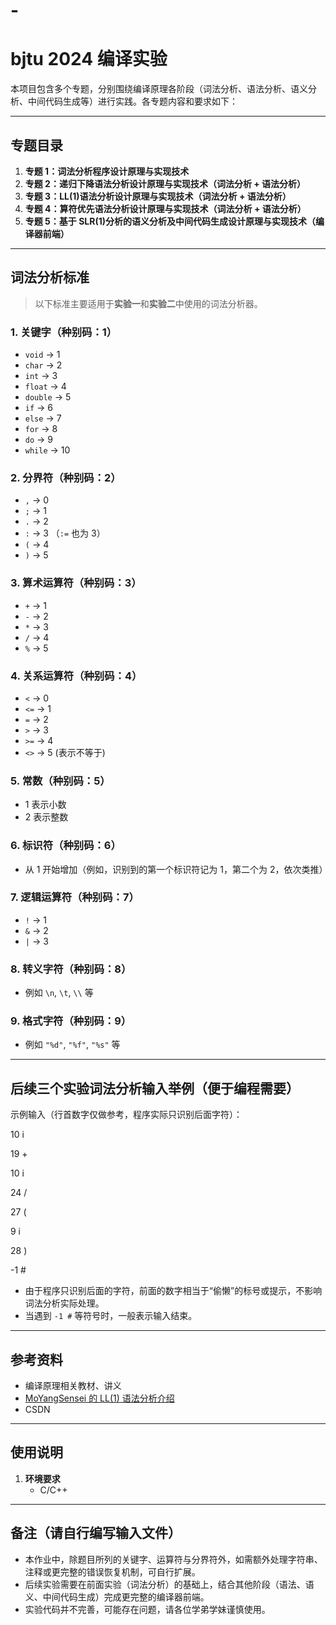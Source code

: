 # -
# bjtu  2024 编译实验

本项目包含多个专题，分别围绕编译原理各阶段（词法分析、语法分析、语义分析、中间代码生成等）进行实践。各专题内容和要求如下：

---

## 专题目录

1. **专题 1：词法分析程序设计原理与实现技术**  
2. **专题 2：递归下降语法分析设计原理与实现技术（词法分析 + 语法分析）**  
3. **专题 3：LL(1)语法分析设计原理与实现技术（词法分析 + 语法分析）**  
4. **专题 4：算符优先语法分析设计原理与实现技术（词法分析 + 语法分析）**  
5. **专题 5：基于 SLR(1)分析的语义分析及中间代码生成设计原理与实现技术（编译器前端）**

---

## 词法分析标准

> 以下标准主要适用于**实验一**和**实验二**中使用的词法分析器。

### 1. 关键字（种别码：1）
- `void` → 1  
- `char` → 2  
- `int` → 3  
- `float` → 4  
- `double` → 5  
- `if` → 6  
- `else` → 7  
- `for` → 8  
- `do` → 9  
- `while` → 10  

### 2. 分界符（种别码：2）
- `,` → 0  
- `;` → 1  
- `.` → 2  
- `:` → 3 （`:=` 也为 3）  
- `(` → 4  
- `)` → 5  

### 3. 算术运算符（种别码：3）
- `+` → 1  
- `-` → 2  
- `*` → 3  
- `/` → 4  
- `%` → 5  

### 4. 关系运算符（种别码：4）
- `<` → 0  
- `<=` → 1  
- `=` → 2  
- `>` → 3  
- `>=` → 4  
- `<>` → 5   (表示不等于)

### 5. 常数（种别码：5）
- 1 表示小数  
- 2 表示整数  

### 6. 标识符（种别码：6）
- 从 1 开始增加（例如，识别到的第一个标识符记为 1，第二个为 2，依次类推）

### 7. 逻辑运算符（种别码：7）
- `!` → 1  
- `&` → 2  
- `|` → 3  

### 8. 转义字符（种别码：8）
- 例如 `\n`, `\t`, `\\` 等

### 9. 格式字符（种别码：9）
- 例如 `"%d"`, `"%f"`, `"%s"` 等

---

## 后续三个实验词法分析输入举例（便于编程需要）

示例输入（行首数字仅做参考，程序实际只识别后面字符）：

10 i

19 +


10 i


24 /


27 (


9 i


28 )


-1 #


- 由于程序只识别后面的字符，前面的数字相当于“偷懒”的标号或提示，不影响词法分析实际处理。  
- 当遇到 `-1 #` 等符号时，一般表示输入结束。

---

## 参考资料

- 编译原理相关教材、讲义  
- [MoYangSensei 的 LL(1) 语法分析介绍](https://moyangsensei.github.io/2019/05/20/%E7%BC%96%E8%AF%91%E5%8E%9F%E7%90%86%EF%BC%9ALL(1)%E8%AF%AD%E6%B3%95%E5%88%86%E6%9E%90/)   
- CSDN
---

## 使用说明

1. **环境要求**  
   - C/C++   
   
---

## 备注（请自行编写输入文件）

- 本作业中，除题目所列的关键字、运算符与分界符外，如需额外处理字符串、注释或更完整的错误恢复机制，可自行扩展。
- 后续实验需要在前面实验（词法分析）的基础上，结合其他阶段（语法、语义、中间代码生成）完成更完整的编译器前端。
- 实验代码并不完善，可能存在问题，请各位学弟学妹谨慎使用。

